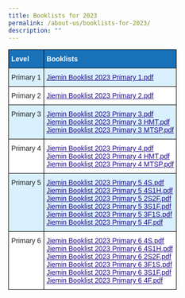 ```yaml
---
title: Booklists for 2023
permalink: /about-us/booklists-for-2023/
description: ""
---
```

<style type="text/css">
.tg  {border-collapse:collapse;border-spacing:0;}
.tg td{border-color:black;border-style:solid;border-width:1px;font-family:Arial, sans-serif;font-size:14px;
  overflow:hidden;padding:10px 5px;word-break:normal;}
.tg th{border-color:black;border-style:solid;border-width:1px;font-family:Arial, sans-serif;font-size:14px;
  font-weight:normal;overflow:hidden;padding:10px 5px;word-break:normal;}
.tg .tg-v99l{background-color:#D9F1FF;color:#21088A;font-weight:bold;text-align:left;text-decoration:underline;vertical-align:top}
.tg .tg-3vx9{background-color:#1971B8;color:#FFF;font-weight:bold;text-align:left;vertical-align:top}
.tg .tg-7uky{background-color:#D9F1FF;color:#222;text-align:left;vertical-align:top}
.tg .tg-tsok{background-color:#FFF;color:#222;text-align:left;vertical-align:top}
.tg .tg-0qnb{background-color:#FFF;color:#21088A;font-weight:bold;text-align:left;text-decoration:underline;vertical-align:top}
</style>
<table class="tg">
<thead>
  <tr>
    <th class="tg-3vx9"><span style="font-weight:bold;color:#FFF;background-color:#1971B8">Level</span></th>
    <th class="tg-3vx9"><span style="font-weight:bold;color:#FFF;background-color:#1971B8">Booklists</span></th>
  </tr>
</thead>
<tbody>
  <tr>
    <td class="tg-7uky"><span style="color:#222;background-color:#D9F1FF">Primary 1</span></td>
    <td class="tg-v99l"><a href="/files%2FBooklists%202023/Jiemin%20Booklist%202023%20Primary%201.pdf"><span style="font-weight:500;text-decoration:underline;color:#21088A">Jiemin Booklist 2023 Primary 1.pdf</span></a><br></td>
  </tr>
  <tr>
    <td class="tg-tsok"><span style="color:#222;background-color:#FFF">Primary 2</span></td>
    <td class="tg-0qnb"><a href="/files%2FBooklists%202023/Jiemin%20Booklist%202023%20Primary%202.pdf"><span style="font-weight:500;text-decoration:underline;color:#21088A">Jiemin Booklist 2023 Primary 2.pdf</span></a><br></td>
  </tr>
  <tr>
    <td class="tg-7uky"><span style="color:#222;background-color:#D9F1FF">Primary 3</span></td>
    <td class="tg-v99l"><a href="/files%2FBooklists%202023/Jiemin%20Booklist%202023%20Primary%203.pdf"><span style="font-weight:500;text-decoration:underline;color:#21088A">Jiemin Booklist 2023 Primary 3.pdf</span></a><br><a href="/files%2FBooklists%202023/Jiemin%20Booklist%202023%20Primary%203%20HMT.pdf"><span style="font-weight:500;text-decoration:underline;color:#21088A">Jiemin Booklist 2023 Primary 3 HMT.pdf</span></a><br><a href="/files%2FBooklists%202023/Jiemin%20Booklist%202023%20Primary%203%20MTSP.pdf"><span style="font-weight:500;text-decoration:underline;color:#21088A">Jiemin Booklist 2023 Primary 3 MTSP.pdf</span></a><br></td>
  </tr>
  <tr>
    <td class="tg-tsok"><span style="color:#222;background-color:#FFF"> Primary 4</span></td>
    <td class="tg-0qnb"><a href="/files%2FBooklists%202023/Jiemin%20Booklist%202023%20Primary%204.pdf"><span style="font-weight:500;text-decoration:underline;color:#21088A">Jiemin Booklist 2023 Primary 4.pdf</span></a><br><a href="/files%2FBooklists%202023/Jiemin%20Booklist%202023%20Primary%204%20HMT.pdf"><span style="font-weight:500;text-decoration:underline;color:#21088A">Jiemin Booklist 2023 Primary 4 HMT.pdf</span></a><br><a href="/files%2FBooklists%202023/Jiemin%20Booklist%202023%20Primary%204%20MTSP.pdf"><span style="font-weight:500;text-decoration:underline;color:#21088A">Jiemin Booklist 2023 Primary 4 MTSP.pdf</span></a><br></td>
  </tr>
  <tr>
    <td class="tg-7uky"><span style="color:#222;background-color:#D9F1FF"> Primary 5</span></td>
    <td class="tg-v99l"><a href="/files%2FBooklists%202023/Jiemin%20Booklist%202023%20Primary%205%204S.pdf"><span style="font-weight:500;text-decoration:underline;color:#21088A">Jiemin Booklist 2023 Primary 5 4S.pdf</span></a><br><a href="/files%2FBooklists%202023/Jiemin%20Booklist%202023%20Primary%205%204S1H.pdf"><span style="font-weight:500;text-decoration:underline;color:#21088A">Jiemin Booklist 2023 Primary 5 4S1H.pdf</span></a><br><a href="/files%2FBooklists%202023/Jiemin%20Booklist%202023%20Primary%205%202S2f.pdf"><span style="font-weight:500;text-decoration:underline;color:#21088A">Jiemin Booklist 2023 Primary 5 2S2F.pdf</span></a><br><a href="/files%2FBooklists%202023/Jiemin%20Booklist%202023%20Primary%205%203S1F.pdf"><span style="font-weight:500;text-decoration:underline;color:#21088A">Jiemin Booklist 2023 Primary 5 3S1F.pdf</span></a><br><a href="/files%2FBooklists%202023/Jiemin%20Booklist%202023%20Primary%205%203F1S.pdf"><span style="font-weight:500;text-decoration:underline;color:#21088A">Jiemin Booklist 2023 Primary 5 3F1S.pdf</span></a><br><a href="/files%2FBooklists%202023/Jiemin%20Booklist%202023%20Primary%205%204F.pdf"><span style="font-weight:500;text-decoration:underline;color:#21088A">Jiemin Booklist 2023 Primary 5 4F.pdf</span></a><br></td>
  </tr>
  <tr>
    <td class="tg-tsok"><span style="color:#222;background-color:#FFF"> Primary 6</span></td>
    <td class="tg-0qnb"><a href="/files%2FBooklists%202023/Jiemin%20Booklist%202023%20Primary%206%204S.pdf"><span style="font-weight:500;text-decoration:underline;color:#21088A">Jiemin Booklist 2023 Primary 6 4S.pdf</span></a><br><a href="/files%2FBooklists%202023/Jiemin%20Booklist%202023%20Primary%206%204S1H.pdf"><span style="font-weight:500;text-decoration:underline;color:#21088A">Jiemin Booklist 2023 Primary 6 4S1H.pdf</span></a><br><a href="/files%2FBooklists%202023/Jiemin%20Booklist%202023%20Primary%206%202S2F.pdf"><span style="font-weight:500;text-decoration:underline;color:#21088A">Jiemin Booklist 2023 Primary 6 2S2F.pdf</span></a><br><a href="/files%2FBooklists%202023/Jiemin%20Booklist%202023%20Primary%206%203F1S.pdf"><span style="font-weight:500;text-decoration:underline;color:#21088A">Jiemin Booklist 2023 Primary 6 3F1S.pdf</span></a><br><a href="/files%2FBooklists%202023/Jiemin%20Booklist%202023%20Primary%206%203S1F.pdf"><span style="font-weight:500;text-decoration:underline;color:#21088A">Jiemin Booklist 2023 Primary 6 3S1F.pdf</span></a><br><a href="/files%2FBooklists%202023/Jiemin%20Booklist%202023%20Primary%206%204F.pdf"><span style="font-weight:500;text-decoration:underline;color:#21088A">Jiemin Booklist 2023 Primary 6 4F.pdf</span></a></td>
  </tr>
</tbody>
</table>